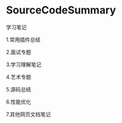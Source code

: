 # SourceCodeSummary
学习笔记<br>

1.常用插件总结<br>

2.面试专题<br>

3.学习理解笔记<br>

4.艺术专题<br>

5.源码总结<br>

6.性能优化<br>

7.其他网页文档笔记